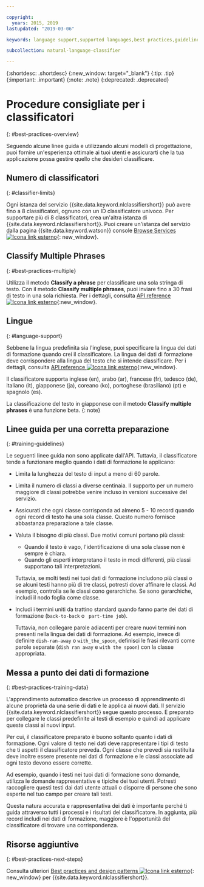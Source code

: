 ```yaml
---

copyright:
  years: 2015, 2019
lastupdated: "2019-03-06"

keywords: language support,supported languages,best practices,guidelines

subcollection: natural-language-classifier

---
```


{:shortdesc: .shortdesc}
{:new_window: target="_blank"}
{:tip: .tip}
{:important: .important}
{:note: .note}
{:deprecated: .deprecated}

# Procedure consigliate per i classificatori
{: #best-practices-overview}

Seguendo alcune linee guida e utilizzando alcuni modelli di progettazione, puoi fornire un'esperienza ottimale ai tuoi utenti e assicurarti che la tua applicazione possa gestire quello che desideri classificare.

## Numero di classificatori
{: #classifier-limits}

Ogni istanza del servizio {{site.data.keyword.nlclassifiershort}} può avere fino a 8 classificatori, ognuno con un ID classificatore univoco. Per supportare più di 8 classificatori, crea un'altra istanza di {{site.data.keyword.nlclassifiershort}}. Puoi creare un'istanza del servizio dalla pagina {{site.data.keyword.watson}} console [Browse Services ![Icona link esterno](../../icons/launch-glyph.svg "Icona link esterno")](https://{DomainName}/developer/watson/services){: new_window}.

## Classify Multiple Phrases
{: #best-practices-multiple}

Utilizza il metodo **Classify a phrase** per classificare una sola stringa di testo. Con il metodo **Classify multiple phrases**, puoi inviare fino a 30 frasi di testo in una sola richiesta. Per i dettagli, consulta [API reference ![Icona link esterno](../../icons/launch-glyph.svg "Icona link esterno")](https://{DomainName}/apidocs/natural-language-classifier#classify-multiple-phrases){:new_window}.

## Lingue
{: #language-support}

Sebbene la lingua predefinita sia l'inglese, puoi specificare la lingua dei dati di formazione quando crei il classificatore. La lingua dei dati di formazione deve corrispondere alla lingua del testo che si intende classificare. Per i dettagli, consulta [API reference ![Icona link esterno](../../icons/launch-glyph.svg "Icona link esterno")](https://{DomainName}/apidocs/natural-language-classifier#create-classifier){:new_window}.

Il classificatore supporta inglese (en), arabo (ar), francese (fr), tedesco (de), italiano (it), giapponese (ja), coreano (ko), portoghese (brasiliano) (pt) e spagnolo (es).

La classificazione del testo in giapponese con il metodo **Classify multiple phrases** è una funzione beta.
{: note}

## Linee guida per una corretta preparazione
{: #training-guidelines}

Le seguenti linee guida non sono applicate dall'API. Tuttavia, il classificatore tende a funzionare meglio quando i dati di formazione le applicano:

- Limita la lunghezza del testo di input a meno di 60 parole.
- Limita il numero di classi a diverse centinaia. Il supporto per un numero maggiore di classi potrebbe venire incluso in versioni successive del servizio.
- Assicurati che ogni classe corrisponda ad almeno 5 - 10 record quando ogni record di testo ha una sola classe. Questo numero fornisce abbastanza preparazione a tale classe.
- Valuta il bisogno di più classi. Due motivi comuni portano più classi:
    - Quando il testo è vago, l'identificazione di una sola classe non è sempre è chiara.
    - Quando gli esperti interpretano il testo in modi differenti, più classi supportano tali interpretazioni.

    Tuttavia, se molti testi nei tuoi dati di formazione includono più classi o se alcuni testi hanno più di tre classi, potresti dover affinare le classi. Ad esempio, controlla se le classi cono gerarchiche. Se sono gerarchiche, includi il nodo foglia come classe.
- Includi i termini uniti da trattino standard quando fanno parte dei dati di formazione (`back-to-back` o ` part-time job`).

    Tuttavia, non collegare parole adiacenti per creare nuovi termini non presenti nella lingua dei dati di formazione. Ad esempio, invece di definire `dish-ran-away` o `with_the_spoon`, definisci le frasi rilevanti come parole separate (`dish ran away` e `with the spoon`) con la classe appropriata.

## Messa a punto dei dati di formazione
{: #best-practices-training-data}

L'apprendimento automatico descrive un processo di apprendimento di alcune proprietà da una serie di dati e le applica ai nuovi dati. Il servizio {{site.data.keyword.nlclassifiershort}} segue questo processo. È preparato per collegare le classi predefinite ai testi di esempio e quindi ad applicare queste classi ai nuovi input.

Per cui, il classificatore preparato è buono soltanto quanto i dati di formazione. Ogni valore di testo nei dati deve rappresentare i tipi di testo che ti aspetti il classificatore preveda. Ogni classe che prevedi sia restituita deve inoltre essere presente nei dati di formazione e le classi associate ad ogni testo devono essere corrette.

Ad esempio, quando i testi nei tuoi dati di formazione sono domande, utilizza le domande rappresentative e tipiche dei tuoi utenti. Potresti raccogliere questi testi dai dati utente attuali o disporre di persone che sono esperte nel tuo campo per creare tali testi.

Questa natura accurata e rappresentativa dei dati è importante perché ti guida attraverso tutti i processi e i risultati del classificatore. In aggiunta, più record includi nei dati di formazione, maggiore è l'opportunità del classificatore di trovare una corrispondenza.

## Risorse aggiuntive
{: #best-practices-next-steps}

Consulta ulteriori [Best practices and design patterns ![Icona link esterno](../../icons/launch-glyph.svg "Icona link esterno")](https://www.ibm.com/watson/assets-watson/pdf/Watson-NLC-Links-Best-Practices-Design-Patterns.pdf){: new_window} per {{site.data.keyword.nlclassifiershort}}.
